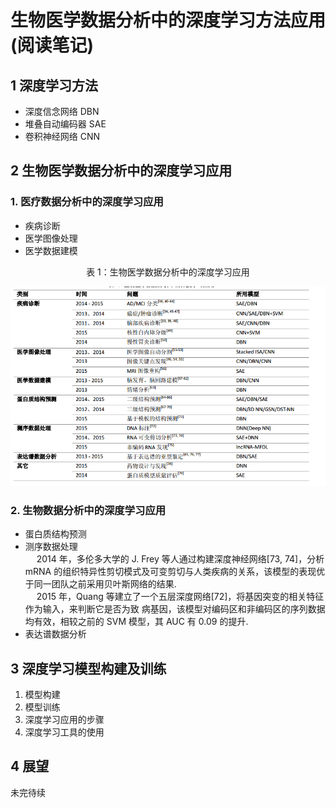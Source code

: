 # 生物医学数据分析中的深度学习方法应用(阅读笔记)

## 1 深度学习方法

- 深度信念网络 DBN
- 堆叠自动编码器 SAE
- 卷积神经网络 CNN
## 2 生物医学数据分析中的深度学习应用
### 1.  医疗数据分析中的深度学习应用
-  疾病诊断
- 医学图像处理
- 医学数据建模
<div align=center>
表 1：生物医学数据分析中的深度学习应用
</div>

![](pic/生物医学数据分析中的深度学习应用.png)
###  2. 生物数据分析中的深度学习应用
- 蛋白质结构预测
- 测序数据处理<br>
&emsp; 2014 年，多伦多大学的 J. Frey 等人通过构建深度神经网络[73, 74]，分析 mRNA 的组织特异性剪切模式及可变剪切与人类疾病的关系，该模型的表现优于同一团队之前采用贝叶斯网络的结果.<br>
&emsp; 2015 年，Quang 等建立了一个五层深度网络[72]，将基因突变的相关特征作为输入，来判断它是否为致
病基因，该模型对编码区和非编码区的序列数据均有效，相较之前的 SVM 模型，其 AUC 有 0.09 的提升.
- 表达谱数据分析

##  3 深度学习模型构建及训练
1. 模型构建
2. 模型训练
3. 深度学习应用的步骤
4. 深度学习工具的使用
## 4 展望


未完待续 
